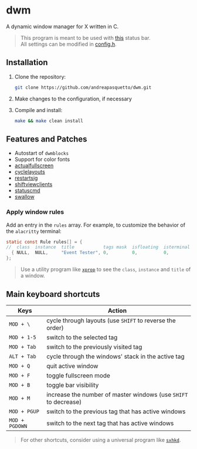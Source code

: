 # dwm

A dynamic window manager for X written in C.

> This program is meant to be used with [this](https://github.com/andreapasquetto/dwmblocks) status bar. \
> All settings can be modified in [config.h](./config.h).

## Installation

1. Clone the repository:

   ```sh
   git clone https://github.com/andreapasquetto/dwm.git
   ```

2. Make changes to the configuration, if necessary

3. Compile and install:

   ```sh
   make && make clean install
   ```

## Features and Patches

- Autostart of `dwmblocks`
- Support for color fonts
- [actualfullscreen](https://dwm.suckless.org/patches/actualfullscreen)
- [cyclelayouts](https://dwm.suckless.org/patches/cyclelayouts)
- [restartsig](https://dwm.suckless.org/patches/restartsig)
- [shiftviewclients](https://github.com/bakkeby/patches/wiki/shiftviewclients)
- [statuscmd](https://dwm.suckless.org/patches/statuscmd)
- [swallow](https://dwm.suckless.org/patches/swallow)

### Apply window rules

Add an entry in the `rules` array. For example, to customize the behavior of the `alacritty` terminal:

```c
static const Rule rules[] = {
//  class  instance  title           tags mask  isfloating  isterminal  noswallow  monitor
  { NULL,  NULL,     "Event Tester", 0,         0,          0,          1,        -1       },
};
```

> Use a utility program like [`xprop`](https://linux.die.net/man/1/xprop) to see the `class`, `instance` and `title` of a window.

## Main keyboard shortcuts

| Keys           | Action                                                          |
| -------------- | --------------------------------------------------------------- |
| `MOD + \`      | cycle through layouts (use `SHIFT` to reverse the order)        |
| `MOD + 1-5`    | switch to the selected tag                                      |
| `MOD + Tab`    | switch to the previously visited tag                            |
| `ALT + Tab`    | cycle through the windows' stack in the active tag              |
| `MOD + Q`      | quit active window                                              |
| `MOD + F`      | toggle fullscreen mode                                          |
| `MOD + B`      | toggle bar visibility                                           |
| `MOD + M`      | increase the number of master windows (use `SHIFT` to decrease) |
| `MOD + PGUP`   | switch to the previous tag that has active windows              |
| `MOD + PGDOWN` | switch to the next tag that has active windows                  |

> For other shortcuts, consider using a universal program like [`sxhkd`](https://github.com/baskerville/sxhkd).
